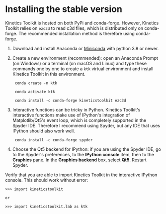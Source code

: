 Installing the stable version
=============================

Kinetics Toolkit is hosted on both PyPi and conda-forge. However, Kinetics Toolkit relies on `ezc3d` to read c3d files, which is
distributed only on conda-forge. The recommended installation method is therefore using conda-forge.

1. Download and install Anaconda or [Miniconda](https://docs.conda.io/en/latest/miniconda.html) with python 3.8 or newer.

2. Create a new environment (recommended): open an Anaconda Prompt (on Windows) or a terminal (on macOS and Linux) and type these commands one by one to create a `ktk` virtual environment and install Kinetics Toolkit in this environment.

        conda create -n ktk

        conda activate ktk

        conda install -c conda-forge kineticstoolkit ezc3d
   
3. Interactive functions can be tricky in Python. Kinetics Toolkit's interactive functions make use of IPython's integration of Matplotlib/Qt5's event loop, which is completely supported in the Spyder IDE. Therefore I recommend using Spyder, but any IDE that uses IPython should also work well.

        conda install -c conda-forge spyder

4. Choose the Qt5 backend for IPython: if you are using the Spyder IDE, go to the Spyder's preferences, to the **IPython console** item, then to the **Graphics** pane. In the **Graphics backend** box, select **Qt5**. Restart Spyder.

Verify that you are able to import Kinetics Toolkit in the interactive IPython console. This should work without error:

    >>> import kineticstoolkit
    
    or
    
    >>> import kineticstoolkit.lab as ktk

